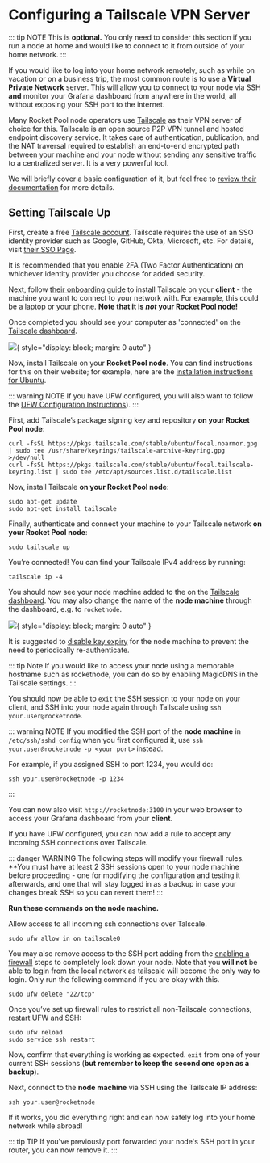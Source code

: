 # Configuring a Tailscale VPN Server

::: tip NOTE
This is **optional.**
You only need to consider this section if you run a node at home and would like to connect to it from outside of your home network.
:::

If you would like to log into your home network remotely, such as while on vacation or on a business trip, the most common route is to use a **Virtual Private Network** server.
This will allow you to connect to your node via SSH **and** monitor your Grafana dashboard from anywhere in the world, all without exposing your SSH port to the internet.

Many Rocket Pool node operators use [Tailscale](https://tailscale.com/blog/how-tailscale-works/) as their VPN server of choice for this.
Tailscale is an open source P2P VPN tunnel and hosted endpoint discovery service.
It takes care of authentication, publication, and the NAT traversal required to establish an end-to-end encrypted path between your machine and your node without sending any sensitive traffic to a centralized server.
It is a very powerful tool.

We will briefly cover a basic configuration of it, but feel free to [review their documentation](https://tailscale.com/kb/start/) for more details.

## Setting Tailscale Up

First, create a free [Tailscale account](https://tailscale.com/).
Tailscale requires the use of an SSO identity provider such as Google, GitHub, Okta, Microsoft, etc.
For details, visit [their SSO Page](https://tailscale.com/kb/1013/sso-providers/).

It is recommended that you enable 2FA (Two Factor Authentication) on whichever identity provider you choose for added security.

Next, follow [their onboarding guide](https://tailscale.com/kb/1017/install/) to install Tailscale on your **client** - the machine you want to connect to your network with.
For example, this could be a laptop or your phone.
**Note that it is _not_ your Rocket Pool node!**

Once completed you should see your computer as 'connected' on the [Tailscale dashboard](https://login.tailscale.com/admin/machines).

![](./images/tailscale-dashboard-client.png){ style="display: block; margin: 0 auto" }

Now, install Tailscale on your **Rocket Pool node**.
You can find instructions for this on their website; for example, here are the [installation instructions for Ubuntu](https://tailscale.com/kb/1039/install-ubuntu-2004/).

::: warning NOTE
If you have UFW configured, you will also want to follow the [UFW Configuration Instructions](https://tailscale.com/kb/1077/secure-server-ubuntu-18-04/)).
:::

First, add Tailscale’s package signing key and repository **on your Rocket Pool node**:

```shell
curl -fsSL https://pkgs.tailscale.com/stable/ubuntu/focal.noarmor.gpg | sudo tee /usr/share/keyrings/tailscale-archive-keyring.gpg >/dev/null
curl -fsSL https://pkgs.tailscale.com/stable/ubuntu/focal.tailscale-keyring.list | sudo tee /etc/apt/sources.list.d/tailscale.list
```

Now, install Tailscale **on your Rocket Pool node**:

```shell
sudo apt-get update
sudo apt-get install tailscale
```

Finally, authenticate and connect your machine to your Tailscale network **on your Rocket Pool node**:

```shell
sudo tailscale up
```

You’re connected!
You can find your Tailscale IPv4 address by running:

```shell
tailscale ip -4
```

You should now see your node machine added to the on the [Tailscale dashboard](https://login.tailscale.com/admin/machines).
You may also change the name of the **node machine** through the dashboard, e.g. to `rocketnode`.

![](./images/tailscale-dashboard-servers.png){ style="display: block; margin: 0 auto" }

It is suggested to [disable key expiry](https://tailscale.com/kb/1028/key-expiry) for the node machine to prevent the need to periodically re-authenticate.

::: tip Note
If you would like to access your node using a memorable hostname such as rocketnode, you can do so by enabling MagicDNS in the Tailscale settings.
:::

You should now be able to `exit` the SSH session to your node on your client, and SSH into your node again through Tailscale using `ssh your.user@rocketnode`.

::: warning NOTE
If you modified the SSH port of the **node machine** in `/etc/ssh/sshd_config` when you first configured it, use `ssh your.user@rocketnode -p <your port>` instead.

For example, if you assigned SSH to port 1234, you would do:

```
ssh your.user@rocketnode -p 1234
```

:::

You can now also visit `http://rocketnode:3100` in your web browser to access your Grafana dashboard from your **client**.

If you have UFW configured, you can now add a rule to accept any incoming SSH connections over Tailscale.

::: danger WARNING
The following steps will modify your firewall rules.
\*\*You must have at least 2 SSH sessions open to your node machine before proceeding - one for modifying the configuration and testing it afterwards, and one that will stay logged in as a backup in case your changes break SSH so you can revert them!
:::

**Run these commands on the node machine.**

Allow access to all incoming ssh connections over Talscale.

```shell
sudo ufw allow in on tailscale0
```

You may also remove access to the SSH port adding from the [enabling a firewall](/guides/node/securing-your-node#essential-enable-a-firewall) steps to completely lock down your node.
Note that you **will not** be able to login from the local network as tailscale will become the only way to login.
Only run the following command if you are okay with this.

```shell
sudo ufw delete "22/tcp"
```

Once you’ve set up firewall rules to restrict all non-Tailscale connections, restart UFW and SSH:

```shell
sudo ufw reload
sudo service ssh restart
```

Now, confirm that everything is working as expected.
`exit` from one of your current SSH sessions (**but remember to keep the second one open as a backup**).

Next, connect to the **node machine** via SSH using the Tailscale IP address:

```shell
ssh your.user@rocketnode
```

If it works, you did everything right and can now safely log into your home network while abroad!

::: tip TIP
If you've previously port forwarded your node's SSH port in your router, you can now remove it.
:::
